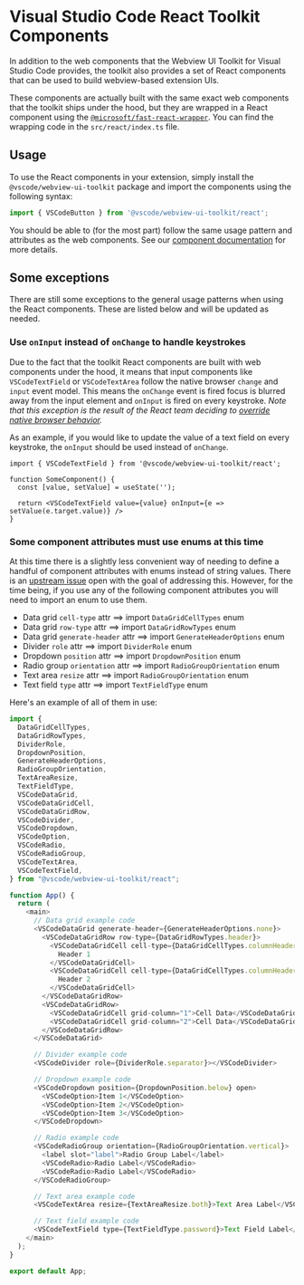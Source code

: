 # Visual Studio Code React Toolkit Components

In addition to the web components that the Webview UI Toolkit for Visual Studio Code provides, the toolkit also provides a set of React components that can be used to build webview-based extension UIs.

These components are actually built with the same exact web components that the toolkit ships under the hood, but they are wrapped in a React component using the [`@microsoft/fast-react-wrapper`](https://www.npmjs.com/package/@microsoft/fast-react-wrapper). You can find the wrapping code in the `src/react/index.ts` file.

## Usage 

To use the React components in your extension, simply install the `@vscode/webview-ui-toolkit` package and import the components using the following syntax:

```ts
import { VSCodeButton } from '@vscode/webview-ui-toolkit/react';
```

You should be able to (for the most part) follow the same usage pattern and attributes as the web components. See our [component documentation](../../docs/components.md) for more details.

## Some exceptions

There are still some exceptions to the general usage patterns when using the React components. These are listed below and will be updated as needed.

### Use `onInput` instead of `onChange` to handle keystrokes

Due to the fact that the toolkit React components are built with web components under the hood, it means that input components like `VSCodeTextField` or `VSCodeTextArea` follow the native browser `change` and `input` event model. This means the `onChange` event is fired focus is blurred away from the input element and `onInput` is fired on every keystroke. _Note that this exception is the result of the React team deciding to [override native browser behavior](https://reactjs.org/docs/dom-elements.html#onchange)._

As an example, if you would like to update the value of a text field on every keystroke, the `onInput` should be used instead of `onChange`.

```tsx
import { VSCodeTextField } from '@vscode/webview-ui-toolkit/react';

function SomeComponent() {
  const [value, setValue] = useState('');
  
  return <VSCodeTextField value={value} onInput={e => setValue(e.target.value)} />
}
```

### Some component attributes must use enums at this time

At this time there is a slightly less convenient way of needing to define a handful of component attributes with enums instead of string values. There is an [upstream issue](https://github.com/microsoft/fast/issues/5494) open with the goal of addressing this. However, for the time being, if you use any of the following component attributes you will need to import an enum to use them.

- Data grid `cell-type` attr ==> import `DataGridCellTypes` enum
- Data grid `row-type` attr ==> import `DataGridRowTypes` enum
- Data grid `generate-header` attr ==> import `GenerateHeaderOptions` enum
- Divider `role` attr ==> import `DividerRole` enum
- Dropdown `position` attr ==> import `DropdownPosition` enum
- Radio group `orientation` attr ==> import `RadioGroupOrientation` enum
- Text area `resize` attr ==> import `RadioGroupOrientation` enum
- Text field `type` attr ==> import `TextFieldType` enum

Here's an example of all of them in use:

```js
import {
  DataGridCellTypes,
  DataGridRowTypes,
  DividerRole,
  DropdownPosition,
  GenerateHeaderOptions,
  RadioGroupOrientation,
  TextAreaResize,
  TextFieldType,
  VSCodeDataGrid,
  VSCodeDataGridCell,
  VSCodeDataGridRow,
  VSCodeDivider,
  VSCodeDropdown,
  VSCodeOption,
  VSCodeRadio,
  VSCodeRadioGroup,
  VSCodeTextArea,
  VSCodeTextField,
} from "@vscode/webview-ui-toolkit/react";

function App() {
  return (
    <main>
      // Data grid example code
      <VSCodeDataGrid generate-header={GenerateHeaderOptions.none}>
        <VSCodeDataGridRow row-type={DataGridRowTypes.header}>
          <VSCodeDataGridCell cell-type={DataGridCellTypes.columnHeader} grid-column="1">
            Header 1
          </VSCodeDataGridCell>
          <VSCodeDataGridCell cell-type={DataGridCellTypes.columnHeader} grid-column="2">
            Header 2
          </VSCodeDataGridCell>
        </VSCodeDataGridRow>
        <VSCodeDataGridRow>
          <VSCodeDataGridCell grid-column="1">Cell Data</VSCodeDataGridCell>
          <VSCodeDataGridCell grid-column="2">Cell Data</VSCodeDataGridCell>
        </VSCodeDataGridRow>
      </VSCodeDataGrid>

      // Divider example code
      <VSCodeDivider role={DividerRole.separator}></VSCodeDivider>

      // Dropdown example code
      <VSCodeDropdown position={DropdownPosition.below} open>
        <VSCodeOption>Item 1</VSCodeOption>
        <VSCodeOption>Item 2</VSCodeOption>
        <VSCodeOption>Item 3</VSCodeOption>
      </VSCodeDropdown>

      // Radio example code
      <VSCodeRadioGroup orientation={RadioGroupOrientation.vertical}>
        <label slot="label">Radio Group Label</label>
        <VSCodeRadio>Radio Label</VSCodeRadio>
        <VSCodeRadio>Radio Label</VSCodeRadio>
      </VSCodeRadioGroup>

      // Text area example code
      <VSCodeTextArea resize={TextAreaResize.both}>Text Area Label</VSCodeTextArea>

      // Text field example code
      <VSCodeTextField type={TextFieldType.password}>Text Field Label</VSCodeTextField>
    </main>
  );
}

export default App;
```